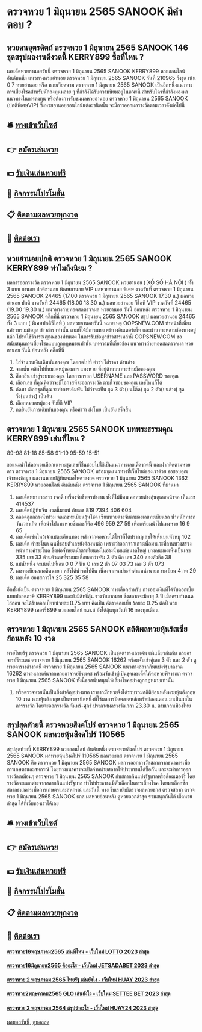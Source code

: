 # ตรวจหวย 1 มิถุนายน 2565 SANOOK มีคำตอบ ?
## หวยคนอุตรดิตถ์ ตรวจหวย 1 มิถุนายน 2565 SANOOK 146 ชุดสรุปผลงานดีงวดนี้ KERRY899 ซื้อที่ไหน ?
เลขเด็ดหวยฮานอยวันนี้ ตรวจหวย 1 มิถุนายน 2565 SANOOK KERRY899 หวยออนไลน์ อันดับหนึ่ง แนวทางหวยฮานอย ตรวจหวย 1 มิถุนายน 2565 SANOOK วันที่ 210965 วิ่งรูด เน้น 0 7
หวยฮานอย หรือ หวยเวียดนาม ตรวจหวย 1 มิถุนายน 2565 SANOOK เป็นอีกหนึ่งแนวทางการเสี่ยงโชคสำหรับนักลงทุนหลาย ๆ ที่กำลังได้รับความนิยมอยู่ในขณะนี้ สำหรับใครที่กำลังมองหาแนวทางในการลงทุน หรือต้องการรับชมผลหวยฮานอย ตรวจหวย 1 มิถุนายน 2565 SANOOK (ปกติพิเศษVIP) ซึ่งหวยฮานอยออนไลน์แต่ละชนิดนั้น จะมีการออกผลรางวัลตามเวลาดังต่อไปนี้

## 🛎 [ทางเข้าเว็บไซต์](https://bit.ly/3BG5bNw)
## 👉 [สมัครเล่นหวย](https://bit.ly/3BG5bNw)
## 💵 [รับเงินเล่นหวยฟรี](https://bit.ly/3C3mvgS)
## 👑 [กิจกรรมโปรโมชั่น](https://bit.ly/3C3mvgS)
## 📋 [ติดตามผลหวยทุกงวด](https://bit.ly/3C3mvgS)
## 📱 [ติดต่อเรา](https://bit.ly/3C3mvgS)

## หวยฮานอยปกติ ตรวจหวย 1 มิถุนายน 2565 SANOOK KERRY899 ทำไมถึงนิยม ?
ผลการออกรางวัล ตรวจหวย 1 มิถุนายน 2565 SANOOK หวยฮานอย ( XỔ SỐ HÀ NỘI ) ทั้ง 3 แบบ ฮานอย ปกติฮานอย พิเศษฮานอย VIP
ผลหวยฮานอย พิเศษ งวดวันที่ ตรวจหวย 1 มิถุนายน 2565 SANOOK 24465 (17.00 ตรวจหวย 1 มิถุนายน 2565 SANOOK 17.30 น.)
ผลหวยฮานอย ปกติ งวดวันที่ 24465 (18.00 18.30 น.)
ผลหวยฮานอย วีไอพี VIP งวดวันที่ 24465 (19.00 19.30 น.)
 แนวทางถ่ายทอดสดตรวจผล หวยฮานอย วันนี้ ย้อนหลัง ตรวจหวย 1 มิถุนายน 2565 SANOOK คลิ๊กที่นี่ ตรวจหวย 1 มิถุนายน 2565 SANOOK 
สรุป ผลหวยฮานอย 24465 ทั้ง 3 แบบ ( พิเศษปกติวีไอพี ) ผลหวยฮานอยวันนี้
หมายเหตุ OOPSNEW.COM ทำหน้าที่เพียงแค่รวบรวมข้อมูล ข่าวสาร เท่านั้น ตามที่ได้มีการเผยแพร่ทางอินเตอร์เน็ท และผ่านทางหลายช่องทางอยู่แล้ว โปรดใช้วิจารณญาณของท่านเอง ในการรับข้อมูลข่าวสารเหล่านี้ OOPSNEW.COM ขอสนับสนุนการเสี่ยงโชคแบบถูกกฎหมายเท่านั้น
บทความที่เกี่ยวข้อง
แนวทางถ่ายทอดสดตรวจผล หวยฮานอย วันนี้ ย้อนหลัง คลิ๊กที่นี่
1. ใส่จำนวนเงินเดิมพันของคุณ โดยกดไปที่ คำว่า ใส่ราคา ด้านล่าง
2. จากนั้น คลิกไปที่หมวดหมู่ของการ แทงหวย ที่อยู่ด้านบนทางซ้ายมือของคุณ
3. ล็อกอิน เข้าสู่ระบบของคุณ โดยการกรอก USERNAME และ PASSWORD ของคุณ
4. เลือกเลข ที่คุณคิดว่าจะมีโอกาสที่จะออกรางวัล ตามใจชอบของคุณ เลขไหนก็ได้
5. ถัดมา เลือกชุดที่คุณจะทำการเดิมพัน ไม่ว่าจะเป็น ชุด 3 ตัว(บนโต๊ด) ชุด 2 ตัว(บนล่าง) ชุดวิ่ง(บนล่าง) เป็นต้น
6. เลือกหมวดหมู่ของ จับยี่กี VIP
7. กดยืนยันการเดิมพันของคุณ หรือคำว่า ส่งโพย เป็นอันเสร็จสิ้น

## ตรวจหวย 1 มิถุนายน 2565 SANOOK บทพระธรรมคุณ KERRY899 เล่นที่ไหน ?
89-98
81-18
85-58
91-19
95-59
15-51

ขอแนะนำให้คอหวยเลือกเฉพาะชุดเลขที่ชื่นชอบไปใช้เป็นแนวทางเลขเด็ดงวดนี้ และฝากติดตามหวยลาว ตรวจหวย 1 มิถุนายน 2565 SANOOK พร้อมชุดแนวทางที่เว็บไซต์ของเราด้วย
ขอขอบคุณเจ้าของข้อมูล
ผลงานหวยปฏิทินหมอไพศาลงวด ตรวจหวย 1 มิถุนายน 2565 SANOOK 1362 KERRY899 หวยออนไลน์ อันดับหนึ่ง ตรวจหวย 1 มิถุนายน 2565 SANOOK ที่ผ่านมา
1. เลขเด็ดพยาบาลสาว เจอดี เครื่องจับชีพจรทำงาน ทั้งที่ไม่มีศพ คอหวยต่างลุ้นดูเลขหน้าจอ เห็นเลข 414537
2. เลขเด็ดปฏิทินจีน งวดนี้มาแน่ กับเลข 819 7394 406 604
3. คลอดลูกกลางน้ำท่วม จดเลขทะเบียนลุ้นโชค เซียนหวยต่างจับตามองเลขทะเบียนรถ น้ำหนักทารก วันเวลาเกิด เพื่อนำไปแทงหวยซึ่งเลขก็คือ 496 959 27 59 เพื่อเตรียมนำไปแทงหวย 16 9 65
4. เลขเด็ดเซ่นไหว้เจ้าแม่ตะเคียนทอง หลังจากคอหวยได้ไหว้ก็ได้ปรากฎเลขให้เห็นบนหัวหมู 102
5. เลขเด็ด คำชะโนด คนที่ชอบตัวเลขยังต้องหาต่อ เพราะว่าออกจากเกาะเพื่อมาแวะที่ลานบวงสรวงหน้าเกาะคำชะโนด ซึ่งพ่อจ้ำหยดน้ำตาเทียนลงในอ่างน้ำมนต์ขนาดใหญ่ บางคนมองเห็นเป็นเลข 335 เลข 33 ด้านตัวเลขที่รากมะเดื่อบอกว่าจริง 3 ตัว คือ เลข 340 สองตัวคือ 38
6. แม่น้ำหนึ่ง จะเน้นไปที่เลข 0 0 7 ฟัน 0 เลข 2 ตัว 07 03 73 เลข 3 ตัว 073
7. เลขทะเบียนรถอดีตนายก หลังได้นำรถไปคืน เนื่องจากรถประจำตำแหน่งนายก ทะเบียน 4 กต 29
8. เลขเด็ด อ๋อมสกาวใจ 25 325 35 58

อีกทั้งยังเป็น ตรวจหวย 1 มิถุนายน 2565 SANOOK ทางเลือกสำหรับ การออมเงินที่ได้รับดอกเบี้ย แบบปลอดภาษี KERRY899 และยังมีสิทธิ์ลุ้น รางวับมากมาย ซึ่งสลากจะมีอายุ 3 ปี เมื่อครบกำหนดไถ่ถอน จะได้รับดอกเบี้ยหน่วยละ 0.75 บาท คิดเป็น อัตราดอกเบี้ย ร้อยละ 0.25 ต่อปี หวย KERRY899 เคอร์รี่899 หวยออนไลน์ ธ.ก.ส ยังได้ลุ้นทุกวันที่ 16 ของทุกเดือน

## ตรวจหวย 1 มิถุนายน 2565 SANOOK สถิติผลหวยหุ้นรัสเซียย้อนหลัง 10 งวด
หวยไทยรัฐ ตรวจหวย 1 มิถุนายน 2565 SANOOK เป็นชุดตารางเลขเด่น เช่นเดียวกันกับ หวยอาจารย์ธีระเดช ตรวจหวย 1 มิถุนายน 2565 SANOOK 16262 พร้อมจับเข้าคู่เลข 3 ตัว และ 2 ตัว ดูหวยตารางดำงวดนี้ ตรวจหวย 1 มิถุนายน 2565 SANOOK แนวทางสลากกินแบ่งรัฐบาลงวด 16262 ตารางเลขเด่นจากหวยอาจารย์ธีระเดช พร้อมจับเข้าคู่เป้นชุดเลขเด็ดให้คอหวยพิจารณา ตรวจหวย 1 มิถุนายน 2565 SANOOK ทั้งนี้ขอสนับสนุนให้เสี่ยงโชคอย่างถูกกฎหมายเท่านั้น
1. หรือตรวจหวยนั้นเป็นสิ่งสำคัญอย่างมาก เราชาวมักหวยจึงได้รวบรวมสถิติย้อนหลังหวยหุ้นอังกฤษ 10 งวด หวยหุ้นอังกฤษ เป็นหวยชนิดหนึ่งที่ใช้ผลการปิดตลาดหลักทรัพย์ลอนดอน มาเป็นผลในการรางวัล โดยจะออกรางวัล จันทร์-ศุกร์ ประกาศผลรางวัลเวลา 23.30 น. ตามเวลาเมืองไทย

## สรุปสุดท้ายนี้ ตรวจหวยสิงคโปร์ ตรวจหวย 1 มิถุนายน 2565 SANOOK ผลหวยหุ้นสิงคโปร์ 110565
สรุปสุดท้ายนี้ KERRY899 หวยออนไลน์ อันดับหนึ่ง ตรวจหวยสิงคโปร์ ตรวจหวย 1 มิถุนายน 2565 SANOOK ผลหวยหุ้นสิงคโปร์ 110565 ผลหวยธกส ตรวจหวย 1 มิถุนายน 2565 SANOOK คือ ตรวจหวย 1 มิถุนายน 2565 SANOOK ผลการออกรางวัลสลากจากธนาคารเพื่อการเกษตรและสหกรณ์ โดยทางธนาคารจะเปิดจำหน่ายสลากให้ประชาชนได้ซื้อกัน และจะทำการออกรางวัลเหมือนๆ ตรวจหวย 1 มิถุนายน 2565 SANOOK กับสลากกินแบ่งรัฐบาลหรือล็อตเตอร์รี่ โดยรางวัลจะแตกต่างจากสลากกินแบ่งรัฐบาล ทำให้ประชาชนมีตัวเลือกในการเสี่ยงโชค โดยมาเลือกซื้อสลากธนาคารเพื่อการเกษตรและสหกรณ์ และวันนี้ ทางเว็บเรายังมีตรวจผลหวยธกส ตรวจสลาก ตรวจหวย 1 มิถุนายน 2565 SANOOK ธกส ผลหวยย้อนหลัง ดูหวยออกล่าสุด รวมสนุกกันได้ เช็คหวยล่าสุด ได้ที่เว็บของเราได้เลย

## 🛎 [ทางเข้าเว็บไซต์](https://bit.ly/3BG5bNw)
## 👉 [สมัครเล่นหวย](https://bit.ly/3BG5bNw)
## 💵 [รับเงินเล่นหวยฟรี](https://bit.ly/3C3mvgS)
## 👑 [กิจกรรมโปรโมชั่น](https://bit.ly/3C3mvgS)
## 📋 [ติดตามผลหวยทุกงวด](https://bit.ly/3C3mvgS)
## 📱 [ติดต่อเรา](https://bit.ly/3C3mvgS)

#### [ตรวจหวย16พฤษภาคม2565 เล่นที่ไหน - เว็บใหม่ LOTTO 2023 ล่าสุด](https://atom.io/themes/ตรวจหวย16พฤษภาคม2565%20เล่นที่ไหน%20-%20เว็บใหม่%20lotto%202023%20ล่าสุด)
#### [ตรวจหวย16มิถุนายน2565 คืออะไร - เว็บใหม่ JETSADABET 2023 ล่าสุด](https://atom.io/themes/ตรวจหวย16มิถุนายน2565%20คืออะไร%20-%20เว็บใหม่%20jetsadabet%202023%20ล่าสุด)
#### [ตรวจหวย 2 พฤษภาคม 2565 ไทยรัฐ เล่นยังไง - เว็บใหม่ HUAY 2023 ล่าสุด](https://atom.io/themes/ตรวจหวย%202%20พฤษภาคม%202565%20ไทยรัฐ%20เล่นยังไง%20-%20เว็บใหม่%20huay%202023%20ล่าสุด)
#### [ตรวจหวย2พฤษภาคม2565 GLO เล่นยังไง - เว็บใหม่ SETTEE BET 2023 ล่าสุด](https://atom.io/themes/ตรวจหวย2พฤษภาคม2565%20glo%20เล่นยังไง%20-%20เว็บใหม่%20settee%20bet%202023%20ล่าสุด)
#### [ตรวจหวย 2 พฤษภาคม 2564 สรุปว่าอะไร - เว็บใหม่ HUAY24 2023 ล่าสุด](https://atom.io/themes/ตรวจหวย%202%20พฤษภาคม%202564%20สรุปว่าอะไร%20-%20เว็บใหม่%20huay24%202023%20ล่าสุด)

[ผลบอลวันนี้](https://siamsport.tv "ผลบอลวันนี้"), [ดูบอลสด](https://siamsport.tv/ดูบอลสด "ดูบอลสด")